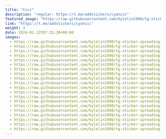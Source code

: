 ```yaml
---
title: "Cccc"
description: "regular: https://t.me/addstickers/cyanccc"
featured_image: "https://raw.githubusercontent.com/kylelin1998/tg-sticker-spreading-worldwide-images/main/img/4cbf92ba-a5ab-4c12-82dc-03d160a50bce.jpg"
link: "https://t.me/addstickers/cyanccc"
weight: 3
date: 2024-01-13T07:25:30+08:00
images:
  - https://raw.githubusercontent.com/kylelin1998/tg-sticker-spreading-worldwide-images/main/img/4cbf92ba-a5ab-4c12-82dc-03d160a50bce.jpg
  - https://raw.githubusercontent.com/kylelin1998/tg-sticker-spreading-worldwide-images/main/img/48d76ab9-e224-4097-b1b8-cf37de43c48d.jpg
  - https://raw.githubusercontent.com/kylelin1998/tg-sticker-spreading-worldwide-images/main/img/649e5fa6-a900-471c-9f80-2fa8c35d6649.jpg
  - https://raw.githubusercontent.com/kylelin1998/tg-sticker-spreading-worldwide-images/main/img/d3b50e1b-3acb-40ea-98ff-9d9fe641f4e4.jpg
  - https://raw.githubusercontent.com/kylelin1998/tg-sticker-spreading-worldwide-images/main/img/97798c4c-63ba-42fa-8333-168379fdce0e.jpg
  - https://raw.githubusercontent.com/kylelin1998/tg-sticker-spreading-worldwide-images/main/img/850ca426-b263-4f96-a876-033d76fc64be.jpg
  - https://raw.githubusercontent.com/kylelin1998/tg-sticker-spreading-worldwide-images/main/img/46024721-abad-4136-ad92-7ff9d8ee466a.jpg
  - https://raw.githubusercontent.com/kylelin1998/tg-sticker-spreading-worldwide-images/main/img/f722053f-5e40-4013-a50e-2a4ec78e66cc.jpg
  - https://raw.githubusercontent.com/kylelin1998/tg-sticker-spreading-worldwide-images/main/img/079d0468-b49f-42b6-810f-262fd64c7e8f.jpg
  - https://raw.githubusercontent.com/kylelin1998/tg-sticker-spreading-worldwide-images/main/img/b4d7bfb5-3a40-4253-a1cc-91f3cbab2aa0.jpg
  - https://raw.githubusercontent.com/kylelin1998/tg-sticker-spreading-worldwide-images/main/img/4e12d3e5-efe9-4b88-9cb9-d7cd0c8cb00a.jpg
  - https://raw.githubusercontent.com/kylelin1998/tg-sticker-spreading-worldwide-images/main/img/c07f83d4-2742-4a69-aae8-947749fc1780.jpg
  - https://raw.githubusercontent.com/kylelin1998/tg-sticker-spreading-worldwide-images/main/img/889998e9-b823-4ca8-b391-484e0295b042.jpg
  - https://raw.githubusercontent.com/kylelin1998/tg-sticker-spreading-worldwide-images/main/img/a6e1fb87-24a2-4d53-bf10-0342ff2a8024.jpg
  - https://raw.githubusercontent.com/kylelin1998/tg-sticker-spreading-worldwide-images/main/img/bf41b504-efff-4e80-8aa9-b2d753f4d60f.jpg
  - https://raw.githubusercontent.com/kylelin1998/tg-sticker-spreading-worldwide-images/main/img/d96b927f-f698-4526-9b9c-5f33cf98b311.jpg
  - https://raw.githubusercontent.com/kylelin1998/tg-sticker-spreading-worldwide-images/main/img/1872e63f-718e-4b44-8522-5a99dc71ab95.jpg
  - https://raw.githubusercontent.com/kylelin1998/tg-sticker-spreading-worldwide-images/main/img/2f4a0fc1-f41d-4fc5-98f2-ef52007a7635.jpg
  - https://raw.githubusercontent.com/kylelin1998/tg-sticker-spreading-worldwide-images/main/img/a5526745-22ce-4977-8367-f375326258cb.jpg
  - https://raw.githubusercontent.com/kylelin1998/tg-sticker-spreading-worldwide-images/main/img/21596d93-9dd1-47bc-9fcf-afa10bc6721a.jpg
---
```

